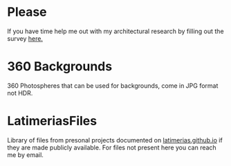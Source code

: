 # Please
If you have time help me out with my architectural research by filling out the survey [here.]()

# 360 Backgrounds

360 Photospheres that can be used for backgrounds, come in JPG format not HDR.

# LatimeriasFiles

Library of files from presonal projects documented on [latimerias.github.io](https://latimerias.github.io/) if they are made publicly available.
For files not present here you can reach me by email.





